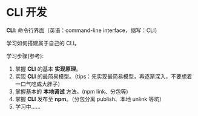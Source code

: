 # CLI 开发

**CLI**: 命令行界面（英语：command-line interface，缩写：CLI）

学习如何搭建属于自己的 CLI。

学习步骤(参考):

1. 掌握 **CLI** 的基本 **实现原理**。
2. 实现 **CLI** 的最简易模型。（tips：先实现最简易模型，再逐渐深入，不要想着一口气吃成大胖子）
3. 掌握基本的 **本地调试** 方法。(npm link、分包等)
4. 掌握 **CLI** 发布至 **npm**。（分包分离 publish、本地 unlink 等坑）
5. 学习中......
